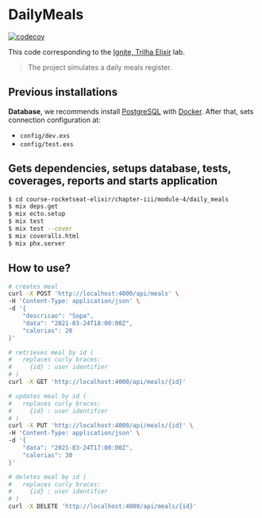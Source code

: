 # DailyMeals

[![codecov](https://codecov.io/gh/raulpe7eira/course-rocketseat-elixir/branch/main/graph/badge.svg?flag=chapter_iii-module_4-daily_meals)](https://codecov.io/gh/raulpe7eira/course-rocketseat-elixir/tree/main/chapter-iii/module-4/daily_meals)

This code corresponding to the [Ignite, Trilha Elixir](https://app.rocketseat.com.br/ignite/elixir/) lab.

> The project simulates a daily meals register.

## Previous installations

**Database**, we recommends install [PostgreSQL](https://www.postgresql.org/) with [Docker](https://hub.docker.com/_/postgres). After that, sets connection configuration at:
- `config/dev.exs`
- `config/test.exs`

## Gets dependencies, setups database, tests, coverages, reports and starts application

```bash
$ cd course-rocketseat-elixir/chapter-iii/module-4/daily_meals
$ mix deps.get
$ mix ecto.setup
$ mix test
$ mix test --cover
$ mix coveralls.html
$ mix phx.server
```

## How to use?

```bash
# creates meal
curl -X POST 'http://localhost:4000/api/meals' \
-H 'Content-Type: application/json' \
-d '{
    "descricao": "Sopa",
    "data": "2021-03-24T18:00:00Z",
    "calorias": 20
}'

# retrieves meal by id (
#   replaces curly braces:
#     {id} : user identifier
# )
curl -X GET 'http://localhost:4000/api/meals/{id}'

# updates meal by id (
#   replaces curly braces:
#     {id} : user identifier
# )
curl -X PUT 'http://localhost:4000/api/meals/{id}' \
-H 'Content-Type: application/json' \
-d '{
    "data": "2021-03-24T17:00:00Z",
    "calorias": 30
}'

# deletes meal by id (
#   replaces curly braces:
#     {id} : user identifier
# )
curl -X DELETE 'http://localhost:4000/api/meals/{id}'
```
